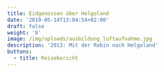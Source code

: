 ```yaml
---
title: Eidgenossen über Helgoland
date: '2019-05-14T13:04:54+02:00'
draft: false
weight: '8'
image: /img/uploads/ausbildung_luftaufnahme.jpg
description: '2013: Mit der Robin nach Helgoland'
buttons:
  - title: Reisebericht
---
```


